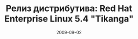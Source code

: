 ---
layout: post
title: "Релиз дистрибутива: Red Hat Enterprise Linux 5.4 \"Tikanga\""
date: 2009-09-02   
---
